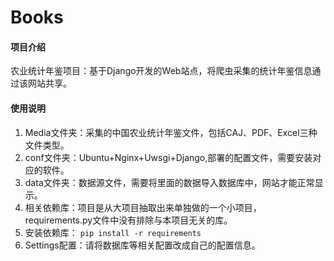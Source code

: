 # Books

#### 项目介绍
农业统计年鉴项目：基于Django开发的Web站点，将爬虫采集的统计年鉴信息通过该网站共享。

#### 使用说明

1. Media文件夹：采集的中国农业统计年鉴文件，包括CAJ、PDF、Excel三种文件类型。
2. conf文件夹：Ubuntu+Nginx+Uwsgi+Django,部署的配置文件，需要安装对应的软件。
1. data文件夹：数据源文件，需要将里面的数据导入数据库中，网站才能正常显示。
3. 相关依赖库：项目是从大项目抽取出来单独做的一个小项目，requirements.py文件中没有排除与本项目无关的库。
4. 安装依赖库： `pip install -r requirements`
1. Settings配置：请将数据库等相关配置改成自己的配置信息。
